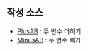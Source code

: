 ## 작성 소스
- [PlusAB](https://github.com/keamy-eun/study_javas/blob/master/src/PlusAB.java) : 두 변수 더하기  
- [MinusAB](https://github.com/keamy-eun/study_javas/blob/master/src/mminusAB.java) : 두 변수 빼기
 
